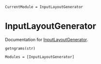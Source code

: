 ```@meta
CurrentModule = InputLayoutGenerator
```

# InputLayoutGenerator

Documentation for [InputLayoutGenerator](https://github.com/Sandsquare-Tinkerbrain/InputLayoutGenerator.jl).

```@index
getngrams(str)
```

```@autodocs
Modules = [InputLayoutGenerator]
```

